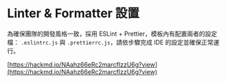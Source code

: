 # Linter & Formatter 設置

為確保團隊的開發風格一致，採用 ESLint + Prettier，模板內有配置兩者的設定檔： `.eslintrc.js` 與 `.prettierrc.js`，請依步驟完成 IDE 的設定並確保正常運行。

[https://hackmd.io/NAahz66eRc2marcfIzzU6g?view](https://hackmd.io/NAahz66eRc2marcfIzzU6g?view)
